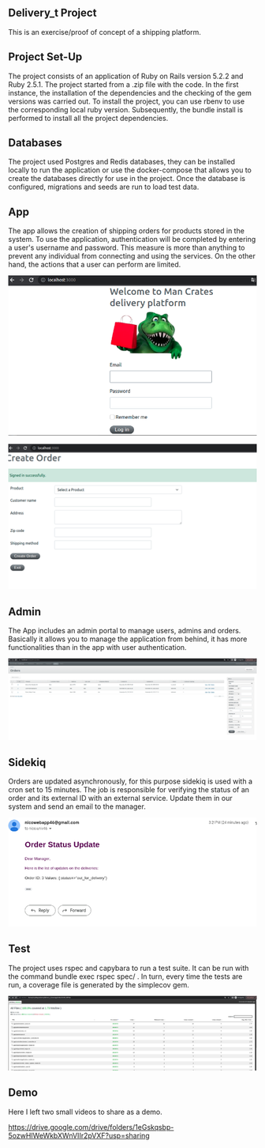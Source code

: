 ## Delivery_t Project 
This is an exercise/proof of concept of a shipping platform.

## Project Set-Up

The project consists of an application of Ruby on Rails version 5.2.2 and Ruby 2.5.1. The project started from a .zip file with the code.
In the first instance, the installation of the dependencies and the checking of the gem versions was carried out.
To install the project, you can use rbenv to use the corresponding local ruby ​​version. Subsequently, the bundle install is performed to install all the project dependencies.

## Databases

The project used Postgres and Redis databases, they can be installed locally to run the application or use the docker-compose that allows you to create the databases directly for use in the project. Once the database is configured, migrations and seeds are run to load test data.

## App

The app allows the creation of shipping orders for products stored in the system. To use the application, authentication will be completed by entering a user's username and password. This measure is more than anything to prevent any individual from connecting and using the services. On the other hand, the actions that a user can perform are limited.

![App image 1](readme/app_1.png)

![App image 2](readme/app_2.png)


## Admin

The App includes an admin portal to manage users, admins and orders. Basically it allows you to manage the application from behind, it has more functionalities than in the app with user authentication.

![Admin image](readme/admin.png)


## Sidekiq

Orders are updated asynchronously, for this purpose sidekiq is used with a cron set to 15 minutes. The job is responsible for verifying the status of an order and its external ID with an external service. Update them in our system and send an email to the manager.

![Email example](readme/notification_email.png)


## Test

The project uses rspec and capybara to run a test suite. It can be run with the command bundle exec rspec spec/ . In turn, every time the tests are run, a coverage file is generated by the simplecov gem.

![Test coverage](readme/coverage.png)


## Demo
Here I left two small videos to share as a demo.

https://drive.google.com/drive/folders/1eGskqsbp-5ozwHIWeWkbXWnVIIr2pVXF?usp=sharing